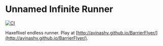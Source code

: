 # Unnamed Infinite Runner

[![CI](https://img.shields.io/github/workflow/status/HaxeFlixel/game-jam-template/CI.svg?logo=github)](https://github.com/avinashv/BarrierFlyer/actions?query=workflow%3ACI)

Haxeflixel endless runner. Play at [http://avinashv.github.io/BarrierFlyer/](http://avinashv.github.io/BarrierFlyer/).
